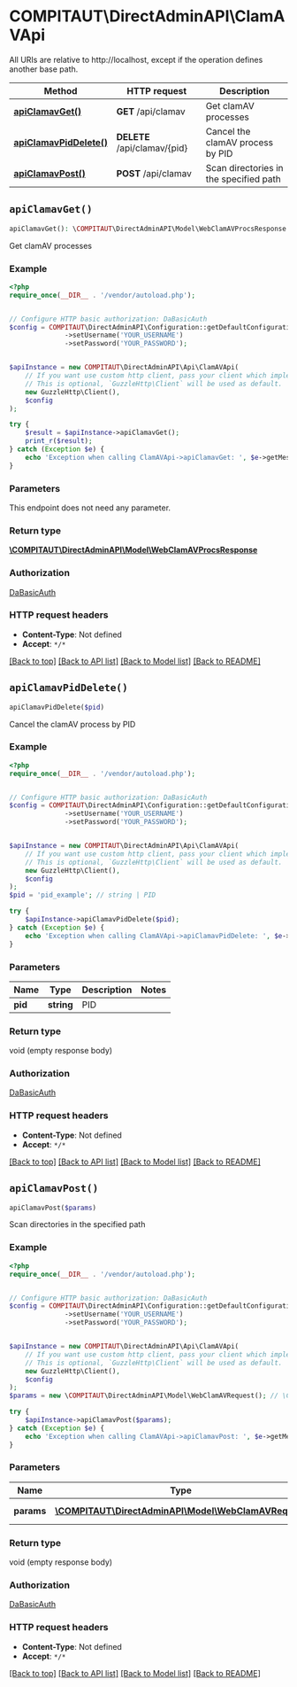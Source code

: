 # COMPITAUT\DirectAdminAPI\ClamAVApi

All URIs are relative to http://localhost, except if the operation defines another base path.

| Method | HTTP request | Description |
| ------------- | ------------- | ------------- |
| [**apiClamavGet()**](ClamAVApi.md#apiClamavGet) | **GET** /api/clamav | Get clamAV processes |
| [**apiClamavPidDelete()**](ClamAVApi.md#apiClamavPidDelete) | **DELETE** /api/clamav/{pid} | Cancel the clamAV process by PID |
| [**apiClamavPost()**](ClamAVApi.md#apiClamavPost) | **POST** /api/clamav | Scan directories in the specified path |


## `apiClamavGet()`

```php
apiClamavGet(): \COMPITAUT\DirectAdminAPI\Model\WebClamAVProcsResponse
```

Get clamAV processes

### Example

```php
<?php
require_once(__DIR__ . '/vendor/autoload.php');


// Configure HTTP basic authorization: DaBasicAuth
$config = COMPITAUT\DirectAdminAPI\Configuration::getDefaultConfiguration()
              ->setUsername('YOUR_USERNAME')
              ->setPassword('YOUR_PASSWORD');


$apiInstance = new COMPITAUT\DirectAdminAPI\Api\ClamAVApi(
    // If you want use custom http client, pass your client which implements `GuzzleHttp\ClientInterface`.
    // This is optional, `GuzzleHttp\Client` will be used as default.
    new GuzzleHttp\Client(),
    $config
);

try {
    $result = $apiInstance->apiClamavGet();
    print_r($result);
} catch (Exception $e) {
    echo 'Exception when calling ClamAVApi->apiClamavGet: ', $e->getMessage(), PHP_EOL;
}
```

### Parameters

This endpoint does not need any parameter.

### Return type

[**\COMPITAUT\DirectAdminAPI\Model\WebClamAVProcsResponse**](../Model/WebClamAVProcsResponse.md)

### Authorization

[DaBasicAuth](../../README.md#DaBasicAuth)

### HTTP request headers

- **Content-Type**: Not defined
- **Accept**: `*/*`

[[Back to top]](#) [[Back to API list]](../../README.md#endpoints)
[[Back to Model list]](../../README.md#models)
[[Back to README]](../../README.md)

## `apiClamavPidDelete()`

```php
apiClamavPidDelete($pid)
```

Cancel the clamAV process by PID

### Example

```php
<?php
require_once(__DIR__ . '/vendor/autoload.php');


// Configure HTTP basic authorization: DaBasicAuth
$config = COMPITAUT\DirectAdminAPI\Configuration::getDefaultConfiguration()
              ->setUsername('YOUR_USERNAME')
              ->setPassword('YOUR_PASSWORD');


$apiInstance = new COMPITAUT\DirectAdminAPI\Api\ClamAVApi(
    // If you want use custom http client, pass your client which implements `GuzzleHttp\ClientInterface`.
    // This is optional, `GuzzleHttp\Client` will be used as default.
    new GuzzleHttp\Client(),
    $config
);
$pid = 'pid_example'; // string | PID

try {
    $apiInstance->apiClamavPidDelete($pid);
} catch (Exception $e) {
    echo 'Exception when calling ClamAVApi->apiClamavPidDelete: ', $e->getMessage(), PHP_EOL;
}
```

### Parameters

| Name | Type | Description  | Notes |
| ------------- | ------------- | ------------- | ------------- |
| **pid** | **string**| PID | |

### Return type

void (empty response body)

### Authorization

[DaBasicAuth](../../README.md#DaBasicAuth)

### HTTP request headers

- **Content-Type**: Not defined
- **Accept**: `*/*`

[[Back to top]](#) [[Back to API list]](../../README.md#endpoints)
[[Back to Model list]](../../README.md#models)
[[Back to README]](../../README.md)

## `apiClamavPost()`

```php
apiClamavPost($params)
```

Scan directories in the specified path

### Example

```php
<?php
require_once(__DIR__ . '/vendor/autoload.php');


// Configure HTTP basic authorization: DaBasicAuth
$config = COMPITAUT\DirectAdminAPI\Configuration::getDefaultConfiguration()
              ->setUsername('YOUR_USERNAME')
              ->setPassword('YOUR_PASSWORD');


$apiInstance = new COMPITAUT\DirectAdminAPI\Api\ClamAVApi(
    // If you want use custom http client, pass your client which implements `GuzzleHttp\ClientInterface`.
    // This is optional, `GuzzleHttp\Client` will be used as default.
    new GuzzleHttp\Client(),
    $config
);
$params = new \COMPITAUT\DirectAdminAPI\Model\WebClamAVRequest(); // \COMPITAUT\DirectAdminAPI\Model\WebClamAVRequest | ClamAV params

try {
    $apiInstance->apiClamavPost($params);
} catch (Exception $e) {
    echo 'Exception when calling ClamAVApi->apiClamavPost: ', $e->getMessage(), PHP_EOL;
}
```

### Parameters

| Name | Type | Description  | Notes |
| ------------- | ------------- | ------------- | ------------- |
| **params** | [**\COMPITAUT\DirectAdminAPI\Model\WebClamAVRequest**](../Model/WebClamAVRequest.md)| ClamAV params | |

### Return type

void (empty response body)

### Authorization

[DaBasicAuth](../../README.md#DaBasicAuth)

### HTTP request headers

- **Content-Type**: Not defined
- **Accept**: `*/*`

[[Back to top]](#) [[Back to API list]](../../README.md#endpoints)
[[Back to Model list]](../../README.md#models)
[[Back to README]](../../README.md)
